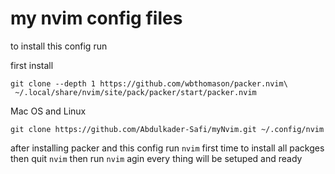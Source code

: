 # my nvim config files

to install this config run

first install
```
git clone --depth 1 https://github.com/wbthomason/packer.nvim\
 ~/.local/share/nvim/site/pack/packer/start/packer.nvim
```
 
Mac OS and Linux
```
git clone https://github.com/Abdulkader-Safi/myNvim.git ~/.config/nvim
```

after installing packer and this config run `nvim` first time to install all packges then quit `nvim` then run `nvim` agin every thing will be setuped and ready

